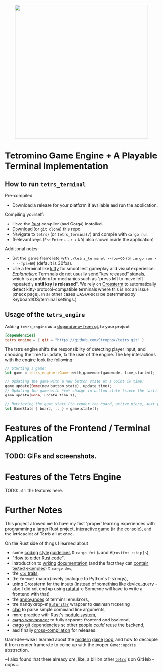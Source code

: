<div align="center"><img width="440" src="https://repository-images.githubusercontent.com/816034047/9eba09ef-d6da-4b4c-9884-630e7f87e102" /></div>

# Tetromino Game Engine + A Playable Terminal Implementation

## How to run `tetrs_terminal`
Pre-compiled:
- Download a release for your platform if available and run the application.

Compiling yourself:
- Have the [Rust](https://www.rust-lang.org/) compiler (and Cargo) installed.
- [Download](<https://github.com/Strophox/tetrs/archive/refs/heads/main.zip>) (or `git clone`) this repo.
- Navigate to `tetrs/` (or `tetrs_terminal/`) and compile with `cargo run`.
- (Relevant keys [`Esc` `Enter` `←` `→` `↑` `↓` `A` `D`] also shown inside the application)

Additional notes:
- Set the game framerate with `./tetrs_terminal --fps=60` (or `cargo run -- --fps=60`) (default is 30fps).
- Use a terminal like [kitty](<https://sw.kovidgoyal.net/kitty/>) for smoothest gameplay and visual experience. *Explanation:* Terminals do not usually send "key released" signals, which is a problem for mechanics such as "press left to move left repeatedly **until key is released**". We rely on [Crossterm](https://docs.rs/crossterm/latest/crossterm/event/struct.PushKeyboardEnhancementFlags.html) to automatically detect kitty-protocol-compatible terminals where this is not an issue (check page). In all other cases DAS/ARR is be determined by Keyboard/OS/terminal settings.)

## Usage of the `tetrs_engine`
Adding `tetrs_engine` as a [dependency from git](https://doc.rust-lang.org/cargo/reference/specifying-dependencies.html) to your project:
```toml
[dependencies]
tetrs_engine = { git = "https://github.com/Strophox/tetrs.git" }
```
The tetrs engine shifts the responsibility of detecting player input, and choosing the time to update, to the user of the engine.
The key interactions with the engine look the following:
```rust
// Starting a game:
let game = tetrs_engine::Game::with_gamemode(gamemode, time_started);

// Updating the game with a new button state at a point in time:
game.update(Some(new_button_state), update_time);
// Updating the game with *no* change in button state (since the last):
game.update(None, update_time_2);

// Retrieving the game state (to render the board, active piece, next pieces, etc.):
let GameState { board, .. } = game.state();
```

# Features of the Frontend / Terminal Application
TODO: GIFs and screenshots.
- 

# Features of the Tetrs Engine
TODO: `all` the features here.


# Further Notes
This project allowed me to have my first 'proper' learning experiences with programming a larger Rust project, interactive game (in the console), and the intricacies of Tetris all at once.

On the Rust side of things I learned about
- some [coding](https://docs.kernel.org/rust/coding-guidelines.html) [style](https://doc.rust-lang.org/nightly/style-guide/) [guidelines](https://github.com/rust-lang/rust-analyzer/blob/master/docs/dev/style.md#getters--setters) & `cargo fmt` (~and `#[rustfmt::skip]`~),
- "[How to order Rust code](https://deterministic.space/how-to-order-rust-code.html)",
- introduction to [writing](https://doc.rust-lang.org/book/ch14-02-publishing-to-crates-io.html) [documentation](https://rust-lang.github.io/api-guidelines/documentation.html) (and the fact they can [contain tested examples](https://blog.guillaume-gomez.fr/articles/2020-03-12+Guide+on+how+to+write+documentation+for+a+Rust+crate#Hiding-lines)) & `cargo doc`,
- the [`std` traits](https://rust-lang.github.io/api-guidelines/interoperability.html),
- the `format!` macro (lovely analogue to Python's f-strings),
- using [Crossterm](https://crates.io/crates/crossterm) for the inputs (instead of something like [device_query](https://crates.io/crates/device_query) - also I did not end up using [ratatui](https://crates.io/crates/ratatui/) :c Someone will have to write a frontend with that)
- the [annoyances](https://sw.kovidgoyal.net/kitty/keyboard-protocol/#progressive-enhancement) of terminal emulators,
- the handy drop-in [`BufWriter`](https://doc.rust-lang.org/std/io/struct.BufWriter.html) wrapper to diminish flickering,
- [clap](https://docs.rs/clap/latest/clap/) to parse simple command line arguments,
- more practice with Rust's [module system](https://doc.rust-lang.org/book/ch07-00-managing-growing-projects-with-packages-crates-and-modules.html),
- [cargo workspaces](https://doc.rust-lang.org/book/ch14-03-cargo-workspaces.html) to fully separate frontend and backend,
- [cargo git dependencies](https://doc.rust-lang.org/cargo/reference/specifying-dependencies.html#specifying-dependencies-from-git-repositories) so other people *could* reuse the backend,
- and finally [cross-compilation](https://blog.logrocket.com/guide-cross-compilation-rust/#how-rust-represents-platforms) for releases.

Gamedev-wise I learned about the [modern](https://gafferongames.com/post/fix_your_timestep/) [game](http://gameprogrammingpatterns.com/game-loop.html) [loop](https://dewitters.com/dewitters-gameloop/), and how to decouple it from render framerate to come up with the proper `Game::update` abstraction.

~I also found that there already *are*, like, a billion other [`tetrs`](https://github.com/search?q=%22tetrs%22&type=repositories)'s on GitHub - oops.~
